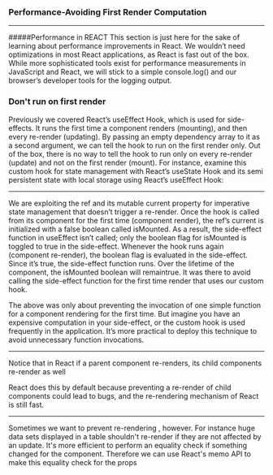 ### Performance-Avoiding First Render Computation 
***
#####Performance in REACT
This section is just here for the sake of learning about performance improvements in React. We wouldn’t need optimizations in most React applications, as React is fast out of the box. While more sophisticated tools exist for performance measurements in JavaScript and React, we will stick to a simple console.log() and our browser’s developer tools for the logging output.

### Don't run on first render 

Previously we covered React’s useEffect Hook, which is used for side-effects. It runs the first time a component renders (mounting), and then every re-render (updating). By passing an empty dependency array to it as a second argument, we can tell the hook to run on the first render only. Out of the box, there is no way to tell the hook to run only on every re-render (update) and not on the first render (mount). For instance, examine this custom hook for state management with React’s useState Hook and its semi persistent state with local storage using React’s useEffect Hook:
***
We are exploiting the ref and its mutable current property for imperative state management that doesn’t trigger a re-render. Once the hook is called from its component for the first time (component render), the ref’s current is initialized with a false boolean called isMounted. As a result, the side-effect function in useEffect isn’t called; only the boolean flag for isMounted is toggled to true in the side-effect. Whenever the hook runs again (component re-render), the boolean flag is evaluated in the side-effect. Since it’s true, the side-effect function runs. Over the lifetime of the component, the isMounted boolean will remaintrue. It was there to avoid calling the side-effect function for the first time render that uses our custom hook.

The above was only about preventing the invocation of one simple function for a component rendering for the first time. But imagine you have an expensive computation in your side-effect, or the custom hook is used frequently in the application. It’s more practical to deploy this technique to avoid unnecessary function invocations.
***
Notice that in React if a parent component re-renders, its child components re-render as well

React does this by default because preventing a re-render of child components could lead to bugs, and the re-rendering mechanism of React is still fast.

***
Sometimes we want to prevent re-rendering , however. For instance huge data sets displayed in a table shouldn't re-render if they are not affected by an update.
It's more efficient to perform an equality check if something changed for the component. Therefore we can use React's memo API to make this equality check for the props